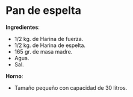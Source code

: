 # Pan de espelta

**Ingredientes**:
* 1/2 kg. de Harina de fuerza.
* 1/2 kg. de Harina de espelta.
* 165 gr. de masa madre.
* Agua.
* Sal.

**Horno**:
* Tamaño pequeño con capacidad de 30 litros.

